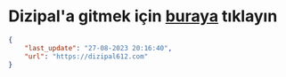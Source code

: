 # Dizipal'a gitmek için [buraya](https://dizipal612.com) tıklayın
    
```json
{
    "last_update": "27-08-2023 20:16:40",
    "url": "https://dizipal612.com"
}
```